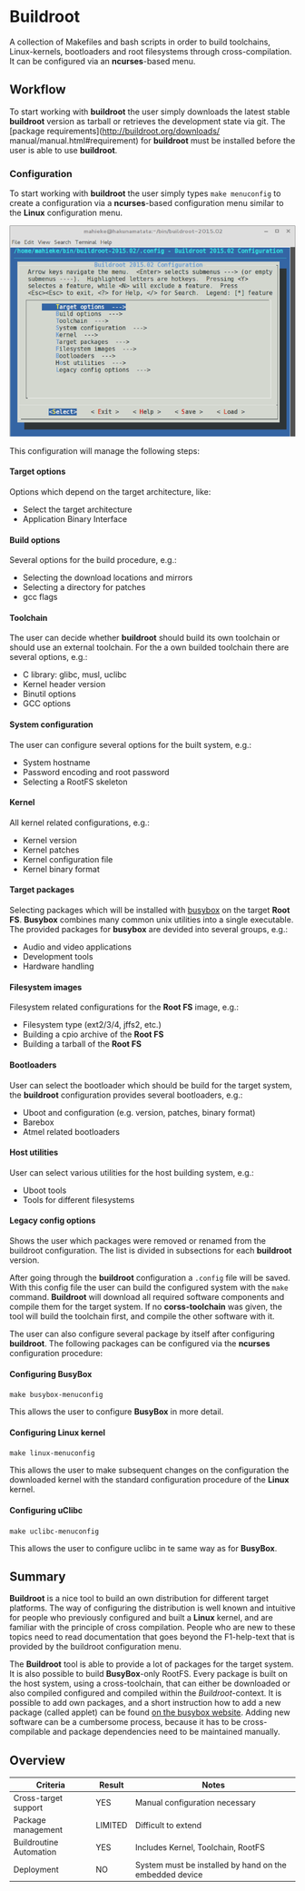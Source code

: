 # Buildroot
A collection of Makefiles and bash scripts in order to build toolchains, Linux-kernels,
bootloaders and root filesystems through cross-compilation. It can be 
configured via an **ncurses**-based menu.

## Workflow
To start working with **buildroot** the user simply downloads the latest
stable **buildroot** version as tarball or retrieves the development state via
git. The [package requirements](http://buildroot.org/downloads/
manual/manual.html#requirement) for **buildroot** must be installed before the user
is able to use **buildroot**.


### Configuration
To start working with **buildroot** the user simply types `make menuconfig` to
create a configuration via a **ncurses**-based configuration menu similar to the
**Linux** configuration menu.

![**Buildroot** configuration via **ncurses**](background/evaluation/comparison/img/buildroot_configuration.png)

This configuration will manage the following steps:

#### Target options
Options which depend on the target architecture, like:

* Select the target architecture
* Application Binary Interface


#### Build options
Several options for the build procedure, e.g.:

* Selecting the download locations and mirrors
* Selecting a directory for patches
* gcc flags


#### Toolchain
The user can decide whether **buildroot** should build its own toolchain or 
should use an external toolchain. For the a own builded toolchain there are
several options, e.g.:

* C library: glibc, musl, uclibc
* Kernel header version
* Binutil options
* GCC options


#### System configuration
The user can configure several options for the built system, e.g.:

* System hostname
* Password encoding and root password
* Selecting a RootFS skeleton


#### Kernel
All kernel related configurations, e.g.:

* Kernel version
* Kernel patches
* Kernel configuration file
* Kernel binary format


#### Target packages
Selecting packages which will be installed with 
[busybox](http://www.busybox.net/) on the target **Root FS**. **Busybox** combines
many common unix utilities into a single executable. The provided packages for 
**busybox** are devided into several groups, e.g.:

* Audio and video applications
* Development tools
* Hardware handling


#### Filesystem images
Filesystem related configurations for the **Root FS** image, e.g.:

* Filesystem type (ext2/3/4, jffs2, etc.)
* Building a cpio archive of the **Root FS**
* Building a tarball of the **Root FS**


#### Bootloaders
User can select the bootloader which should be build for the target system,
the **buildroot** configuration provides several bootloaders, e.g.:

* Uboot and configuration (e.g. version, patches, binary format)
* Barebox
* Atmel related bootloaders


#### Host utilities
User can select various utilities for the host building system, e.g.:

* Uboot tools
* Tools for different filesystems


#### Legacy config options
Shows the user which packages were removed or renamed from the buildroot
configuration. The list is divided in subsections for each **buildroot**
version.


After going through the **buildroot** configuration a `.config` file will be
saved. With this config file the user can build the configured system with the
`make` command. **Buildroot** will download all required software components and
compile them for the target system. If no **corss-toolchain** was given, the tool 
will build the toolchain first, and compile the other software with it.

The user can also configure several package by itself after configuring
**buildroot**. The following packages can be configured via the **ncurses**
configuration procedure:

#### Configuring BusyBox

`make busybox-menuconfig`

This allows the user to configure **BusyBox** in more detail.

#### Configuring Linux kernel

`make linux-menuconfig`

This allows the user to make subsequent changes on the configuration the 
downloaded kernel with the standard configuration procedure of the **Linux**
kernel.

#### Configuring uClibc

`make uclibc-menuconfig`

This allows the user to configure uclibc in te same way as for **BusyBox**.
    

## Summary
**Buildroot** is a nice tool to build an own distribution for different target
platforms. The way of configuring the distribution is well known and intuitive
for people who previously configured and built a **Linux** kernel, and are
familiar with the principle of cross compilation. People who are new to these
topics need to read documentation that goes beyond the F1-help-text that is
provided by the buildroot configuration menu.

The **Buildroot** tool is able to provide a lot of packages for the target
system. It is also possible to build **BusyBox**-only RootFS. Every package is
built on the host system, using a cross-toolchain, that can either be
downloaded or also compiled configured and compiled within the
*Buildroot*-context. It is possible to add own packages, and a short instruction
how to add a new package (called applet) can be found [on the busybox
website](http://www.busybox.net/FAQ.html#adding). Adding new software can be a
cumbersome process, because it has to be cross-compilable and package
dependencies need to be maintained manually.

## Overview
Criteria | Result | Notes
--- | --- | ---
Cross-target support | YES | Manual configuration necessary
Package management | LIMITED | Difficult to extend
Buildroutine Automation | YES | Includes Kernel, Toolchain, RootFS
Deployment | NO | System must be installed by hand on the embedded device
